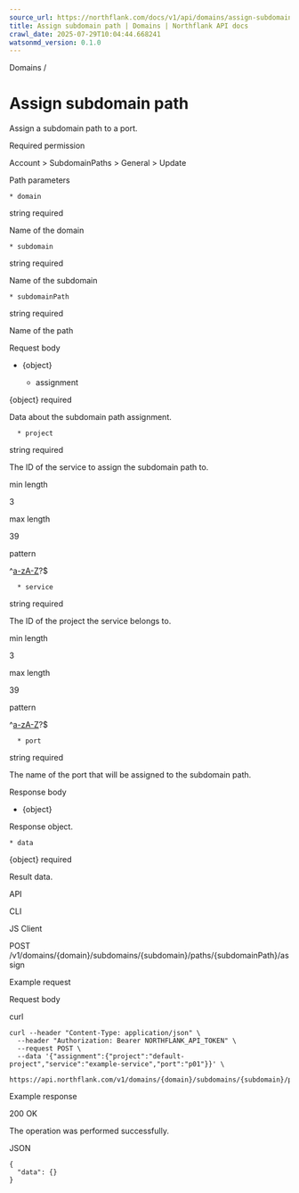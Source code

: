 ```yaml
---
source_url: https://northflank.com/docs/v1/api/domains/assign-subdomain-path
title: Assign subdomain path | Domains | Northflank API docs
crawl_date: 2025-07-29T10:04:44.668241
watsonmd_version: 0.1.0
---
```


Domains / 

# Assign subdomain path

Assign a subdomain path to a port.

Required permission

Account > SubdomainPaths > General > Update

Path parameters

    * domain

string required

Name of the domain

    * subdomain

string required

Name of the subdomain

    * subdomainPath

string required

Name of the path




Request body

  * {object}

    * assignment

{object} required

Data about the subdomain path assignment.

      * project

string required

The ID of the service to assign the subdomain path to.

min length

3

max length

39

pattern

^[a-zA-Z](-?[a-zA-Z0-9]+(-[a-zA-Z0-9]+)*)?$

      * service

string required

The ID of the project the service belongs to.

min length

3

max length

39

pattern

^[a-zA-Z](-?[a-zA-Z0-9]+(-[a-zA-Z0-9]+)*)?$

      * port

string required

The name of the port that will be assigned to the subdomain path.




Response body

  * {object}

Response object.

    * data

{object} required

Result data.




API

CLI

JS Client

POST /v1/domains/{domain}/subdomains/{subdomain}/paths/{subdomainPath}/assign

Example request

Request body

curl
    
    
    curl --header "Content-Type: application/json" \
      --header "Authorization: Bearer NORTHFLANK_API_TOKEN" \
      --request POST \
      --data '{"assignment":{"project":"default-project","service":"example-service","port":"p01"}}' \
      https://api.northflank.com/v1/domains/{domain}/subdomains/{subdomain}/paths/{subdomainPath}/assign

Example response

200 OK

The operation was performed successfully.

JSON
    
    
    {
      "data": {}
    }